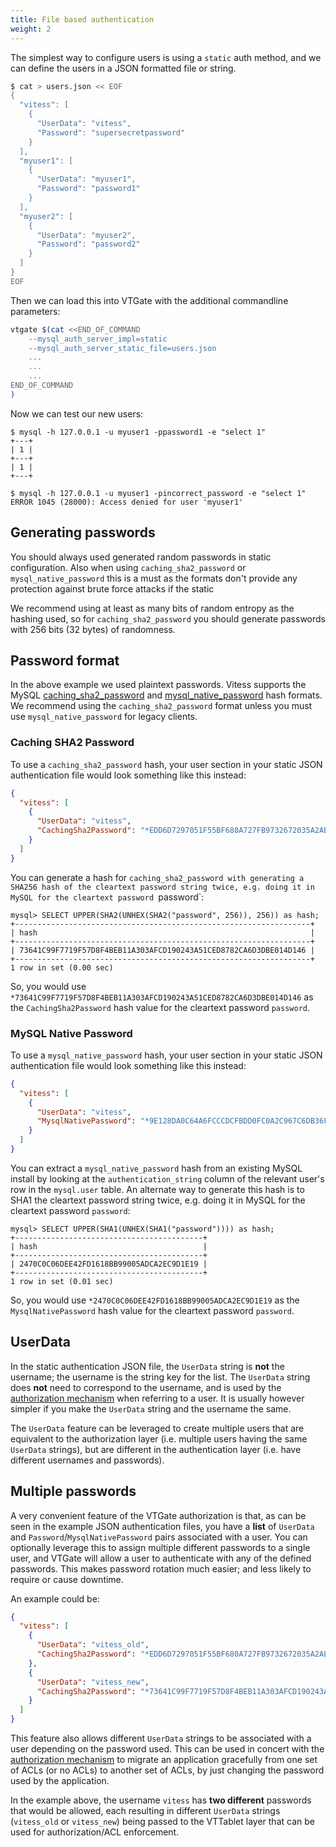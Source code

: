 ```yaml
---
title: File based authentication
weight: 2
---
```


The simplest way to configure users is using a `static` auth method, and we
can define the users in a JSON formatted file or string.

```sh
$ cat > users.json << EOF
{
  "vitess": [
    {
      "UserData": "vitess",
      "Password": "supersecretpassword"
    }
  ],
  "myuser1": [
    {
      "UserData": "myuser1",
      "Password": "password1"
    }
  ],
  "myuser2": [
    {
      "UserData": "myuser2",
      "Password": "password2"
    }
  ]
}
EOF
```

Then we can load this into VTGate with the additional commandline parameters:
```sh
vtgate $(cat <<END_OF_COMMAND
    --mysql_auth_server_impl=static
    --mysql_auth_server_static_file=users.json
    ...
    ...
    ...
END_OF_COMMAND
)
```

Now we can test our new users:

```
$ mysql -h 127.0.0.1 -u myuser1 -ppassword1 -e "select 1"
+---+
| 1 |
+---+
| 1 |
+---+

$ mysql -h 127.0.0.1 -u myuser1 -pincorrect_password -e "select 1"
ERROR 1045 (28000): Access denied for user 'myuser1'
```

## Generating passwords

You should always used generated random passwords in static configuration.
Also when using `caching_sha2_password` or `mysql_native_password` this
is a must as the formats don't provide any protection against brute force
attacks if the static

We recommend using at least as many bits of random entropy as the hashing
used, so for `caching_sha2_password` you should generate passwords with
256 bits (32 bytes) of randomness.

## Password format

In the above example we used plaintext passwords.  Vitess supports the
MySQL [caching_sha2_password](https://dev.mysql.com/doc/refman/8.0/en/caching-sha2-pluggable-authentication.html)
and [mysql_native_password](https://dev.mysql.com/doc/refman/8.0/en/native-pluggable-authentication.html)
hash formats. We recommend using the `caching_sha2_password` format unless
you must use `mysql_native_password` for legacy clients.

### Caching SHA2 Password

To use a `caching_sha2_password` hash, your user section in your static
JSON authentication file would look something like this instead:

```json
{
  "vitess": [
    {
      "UserData": "vitess",
      "CachingSha2Password": "*EDD6D7297051F55BF680A727FB9732672035A2AB65AB0426BA5ED76E1A0D9FCF"
    }
  ]
}
```

You can generate a hash for `caching_sha2_password with generating a SHA256
hash of the cleartext password string twice, e.g. doing it in
MySQL for the cleartext password `password`:

```mysql
mysql> SELECT UPPER(SHA2(UNHEX(SHA2("password", 256)), 256)) as hash;
+------------------------------------------------------------------+
| hash                                                             |
+------------------------------------------------------------------+
| 73641C99F7719F57D8F4BEB11A303AFCD190243A51CED8782CA6D3DBE014D146 |
+------------------------------------------------------------------+
1 row in set (0.00 sec)
```

So, you would use `*73641C99F7719F57D8F4BEB11A303AFCD190243A51CED8782CA6D3DBE014D146` as the
`CachingSha2Password` hash value for the cleartext password `password`.

### MySQL Native Password

To use a `mysql_native_password` hash, your user section in your static
JSON authentication file would look something like this instead:

```json
{
  "vitess": [
    {
      "UserData": "vitess",
      "MysqlNativePassword": "*9E128DA0C64A6FCCCDCFBDD0FC0A2C967C6DB36F"
    }
  ]
}
```

You can extract a `mysql_native_password` hash from an existing MySQL
install by looking at the `authentication_string` column of the relevant
user's row in the `mysql.user` table. An alternate way to generate this
hash is to SHA1 the cleartext password string twice, e.g. doing it in
MySQL for the cleartext password `password`:

```mysql
mysql> SELECT UPPER(SHA1(UNHEX(SHA1("password")))) as hash;
+------------------------------------------+
| hash                                     |
+------------------------------------------+
| 2470C0C06DEE42FD1618BB99005ADCA2EC9D1E19 |
+------------------------------------------+
1 row in set (0.01 sec)
```

So, you would use `*2470C0C06DEE42FD1618BB99005ADCA2EC9D1E19` as the
`MysqlNativePassword` hash value for the cleartext password `password`.


## UserData

In the static authentication JSON file, the `UserData` string is **not**
the username;  the username is the string key for the list.  The `UserData`
string does **not** need to correspond to the username, and is used by the
[authorization mechanism](../authorization) when referring to a user.  It is
usually however simpler if you make the `UserData` string and the username
the same.

The `UserData` feature can be leveraged to create multiple users that are
equivalent to the authorization layer (i.e. multiple users having the same
`UserData` strings), but are different in the authentication layer (i.e.
have different usernames and passwords).

## Multiple passwords

A very convenient feature of the VTGate authorization is that, as can be
seen in the example JSON authentication files, you have a **list** of
`UserData` and `Password`/`MysqlNativePassword` pairs associated with
a user.  You can optionally leverage this to assign multiple different
passwords to a single user, and VTGate will allow a user to authenticate
with any of the defined passwords.  This makes password rotation
much easier;  and less likely to require or cause downtime.

An example could be:
```json
{
  "vitess": [
    {
      "UserData": "vitess_old",
      "CachingSha2Password": "*EDD6D7297051F55BF680A727FB9732672035A2AB65AB0426BA5ED76E1A0D9FCF"
    },
    {
      "UserData": "vitess_new",
      "CachingSha2Password": "*73641C99F7719F57D8F4BEB11A303AFCD190243A51CED8782CA6D3DBE014D146"
    }
  ]
}
```

This feature also allows different `UserData` strings
to be associated with a user depending on the password used.  This can
be used in concert with the [authorization mechanism](../authorization) to
migrate an application gracefully from one set of ACLs (or no ACLs)
to another set of ACLs, by just changing the password used by the
application.

In the example above, the username `vitess` has **two different** passwords
that would be allowed, each resulting in different `UserData` strings
(`vitess_old` or `vitess_new`) being passed to the VTTablet layer that can
be used for authorization/ACL enforcement.
